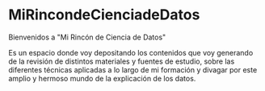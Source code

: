# MiRincondeCienciadeDatos
Bienvenidos a "Mi Rincón de Ciencia de Datos"

Es un espacio donde voy depositando los contenidos que voy generando 
de la revisión de distintos materiales y fuentes de estudio, 
sobre las diferentes técnicas aplicadas a lo largo de mi formación y divagar 
por este amplio y hermoso mundo de la explicación de los datos.
